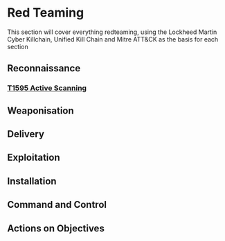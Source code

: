 # Red Teaming

This section will cover everything redteaming, using the Lockheed Martin Cyber Killchain, Unified Kill Chain and Mitre ATT&CK as the basis for each section

## Reconnaissance

### [**T1595** Active Scanning](active-scanning/active-scanning.md)

## Weaponisation

## Delivery

## Exploitation

## Installation

## Command and Control

## Actions on Objectives
